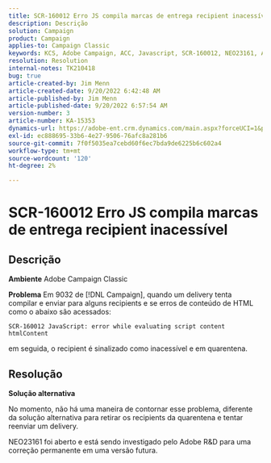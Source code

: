 ```yaml
---
title: SCR-160012 Erro JS compila marcas de entrega recipient inacessível
description: Descrição
solution: Campaign
product: Campaign
applies-to: Campaign Classic
keywords: KCS, Adobe Campaign, ACC, Javascript, SCR-160012, NEO23161, Adobe Campaign Classic, erro, compilação de delivery para recipients, recipient marcado como inacessível
resolution: Resolution
internal-notes: TK210418
bug: true
article-created-by: Jim Menn
article-created-date: 9/20/2022 6:42:48 AM
article-published-by: Jim Menn
article-published-date: 9/20/2022 6:57:54 AM
version-number: 3
article-number: KA-15353
dynamics-url: https://adobe-ent.crm.dynamics.com/main.aspx?forceUCI=1&pagetype=entityrecord&etn=knowledgearticle&id=08277d6e-af38-ed11-9db1-0022480866ad
exl-id: ec888695-33b6-4e27-9506-76afc8a281b6
source-git-commit: 7f0f5035ea7cebd60f6ec7bda9de6225b6c602a4
workflow-type: tm+mt
source-wordcount: '120'
ht-degree: 2%

---
```


# SCR-160012 Erro JS compila marcas de entrega recipient inacessível

## Descrição


<b>Ambiente</b>
Adobe Campaign Classic

<b>Problema</b>
Em 9032 de [!DNL Campaign], quando um delivery tenta compilar e enviar para alguns recipients e se erros de conteúdo de HTML como o abaixo são acessados:


```
SCR-160012 JavaScript: error while evaluating script content htmlContent
```


em seguida, o recipient é sinalizado como inacessível e em quarentena.


## Resolução


<b>Solução alternativa</b>

No momento, não há uma maneira de contornar esse problema, diferente da solução alternativa para retirar os recipients da quarentena e tentar reenviar um delivery.

NEO23161 foi aberto e está sendo investigado pelo Adobe R&amp;D para uma correção permanente em uma versão futura.
